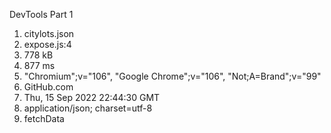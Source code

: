 DevTools Part 1
1. citylots.json
2. expose.js:4
3. 778 kB
4. 877 ms
5. "Chromium";v="106", "Google Chrome";v="106", "Not;A=Brand";v="99"
6. GitHub.com
7. Thu, 15 Sep 2022 22:44:30 GMT
8. application/json; charset=utf-8
9. fetchData
